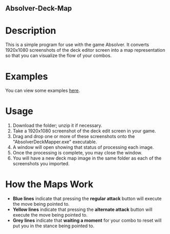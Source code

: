 ## Absolver-Deck-Map

# Description
This is a simple program for use with the game Absolver. It converts 1920x1080 screenshots of the deck editor screen into a map representation so that you can visualize the flow of your combos.

# Examples
You can view some examples [here](https://imgur.com/a/LSNCl).

# Usage
1. Download the folder; unzip it if necessary.
2. Take a 1920x1080 screenshot of the deck edit screen in your game.
3. Drag and drop one or more of these screenshots onto the "AbsolverDeckMapper.exe" executable.
4. A window will open showing that status of processing each image.
5. Once the processing is complete, you may close the window.
6. You will have a new deck map image in the same folder as each of the screenshots you imported.

# How the Maps Work
* **Blue lines** indicate that pressing the **regular attack** button will execute the move being pointed to.
* **Yellow lines** indicate that pressing the **alternate attack** button will execute the move being pointed to.
* **Grey lines** indicate that **waiting a moment** for your combo to reset will put you in the stance being pointed to.